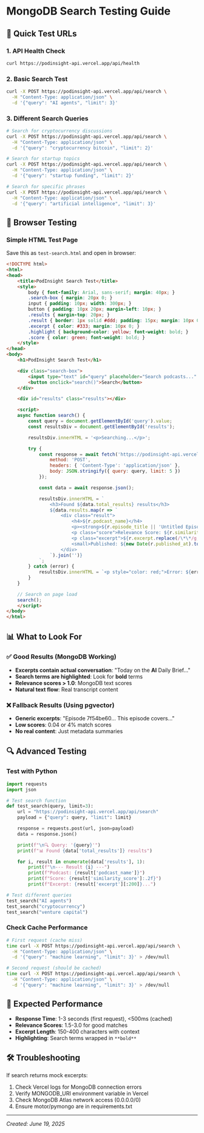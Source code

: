 # MongoDB Search Testing Guide

## 🚀 Quick Test URLs

### 1. API Health Check
```bash
curl https://podinsight-api.vercel.app/api/health
```

### 2. Basic Search Test
```bash
curl -X POST https://podinsight-api.vercel.app/api/search \
  -H "Content-Type: application/json" \
  -d '{"query": "AI agents", "limit": 3}'
```

### 3. Different Search Queries
```bash
# Search for cryptocurrency discussions
curl -X POST https://podinsight-api.vercel.app/api/search \
  -H "Content-Type: application/json" \
  -d '{"query": "cryptocurrency bitcoin", "limit": 2}'

# Search for startup topics
curl -X POST https://podinsight-api.vercel.app/api/search \
  -H "Content-Type: application/json" \
  -d '{"query": "startup funding", "limit": 2}'

# Search for specific phrases
curl -X POST https://podinsight-api.vercel.app/api/search \
  -H "Content-Type: application/json" \
  -d '{"query": "artificial intelligence", "limit": 3}'
```

## 🧪 Browser Testing

### Simple HTML Test Page
Save this as `test-search.html` and open in browser:

```html
<!DOCTYPE html>
<html>
<head>
    <title>PodInsight Search Test</title>
    <style>
        body { font-family: Arial, sans-serif; margin: 40px; }
        .search-box { margin: 20px 0; }
        input { padding: 10px; width: 300px; }
        button { padding: 10px 20px; margin-left: 10px; }
        .results { margin-top: 20px; }
        .result { border: 1px solid #ddd; padding: 15px; margin: 10px 0; }
        .excerpt { color: #333; margin: 10px 0; }
        .highlight { background-color: yellow; font-weight: bold; }
        .score { color: green; font-weight: bold; }
    </style>
</head>
<body>
    <h1>PodInsight Search Test</h1>

    <div class="search-box">
        <input type="text" id="query" placeholder="Search podcasts..." value="AI agents">
        <button onclick="search()">Search</button>
    </div>

    <div id="results" class="results"></div>

    <script>
    async function search() {
        const query = document.getElementById('query').value;
        const resultsDiv = document.getElementById('results');

        resultsDiv.innerHTML = '<p>Searching...</p>';

        try {
            const response = await fetch('https://podinsight-api.vercel.app/api/search', {
                method: 'POST',
                headers: { 'Content-Type': 'application/json' },
                body: JSON.stringify({ query: query, limit: 5 })
            });

            const data = await response.json();

            resultsDiv.innerHTML = `
                <h3>Found ${data.total_results} results</h3>
                ${data.results.map(r => `
                    <div class="result">
                        <h4>${r.podcast_name}</h4>
                        <p><strong>${r.episode_title || 'Untitled Episode'}</strong></p>
                        <p class="score">Relevance Score: ${r.similarity_score.toFixed(2)}</p>
                        <p class="excerpt">${r.excerpt.replace(/\*\*/g, '<span class="highlight">')}</p>
                        <small>Published: ${new Date(r.published_at).toLocaleDateString()}</small>
                    </div>
                `).join('')}
            `;
        } catch (error) {
            resultsDiv.innerHTML = `<p style="color: red;">Error: ${error.message}</p>`;
        }
    }

    // Search on page load
    search();
    </script>
</body>
</html>
```

## 📊 What to Look For

### ✅ Good Results (MongoDB Working)
- **Excerpts contain actual conversation**: "Today on the **AI** Daily Brief..."
- **Search terms are highlighted**: Look for **bold** terms
- **Relevance scores > 1.0**: MongoDB text scores
- **Natural text flow**: Real transcript content

### ❌ Fallback Results (Using pgvector)
- **Generic excerpts**: "Episode 7f54be60... This episode covers..."
- **Low scores**: 0.04 or 4% match scores
- **No real content**: Just metadata summaries

## 🔍 Advanced Testing

### Test with Python
```python
import requests
import json

# Test search function
def test_search(query, limit=3):
    url = "https://podinsight-api.vercel.app/api/search"
    payload = {"query": query, "limit": limit}

    response = requests.post(url, json=payload)
    data = response.json()

    print(f"\n🔍 Query: '{query}'")
    print(f"📊 Found {data['total_results']} results")

    for i, result in enumerate(data['results'], 1):
        print(f"\n--- Result {i} ---")
        print(f"Podcast: {result['podcast_name']}")
        print(f"Score: {result['similarity_score']:.2f}")
        print(f"Excerpt: {result['excerpt'][:200]}...")

# Test different queries
test_search("AI agents")
test_search("cryptocurrency")
test_search("venture capital")
```

### Check Cache Performance
```bash
# First request (cache miss)
time curl -X POST https://podinsight-api.vercel.app/api/search \
  -H "Content-Type: application/json" \
  -d '{"query": "machine learning", "limit": 3}' > /dev/null

# Second request (should be cached)
time curl -X POST https://podinsight-api.vercel.app/api/search \
  -H "Content-Type: application/json" \
  -d '{"query": "machine learning", "limit": 3}' > /dev/null
```

## 🎯 Expected Performance

- **Response Time**: 1-3 seconds (first request), <500ms (cached)
- **Relevance Scores**: 1.5-3.0 for good matches
- **Excerpt Length**: 150-400 characters with context
- **Highlighting**: Search terms wrapped in `**bold**`

## 🛠️ Troubleshooting

If search returns mock excerpts:
1. Check Vercel logs for MongoDB connection errors
2. Verify MONGODB_URI environment variable in Vercel
3. Check MongoDB Atlas network access (0.0.0.0/0)
4. Ensure motor/pymongo are in requirements.txt

---

*Created: June 19, 2025*
